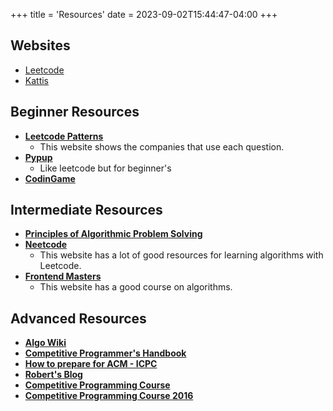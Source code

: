 +++
title = 'Resources'
date = 2023-09-02T15:44:47-04:00
+++

## Websites

- [Leetcode](https://leetcode.com/)
- [Kattis](https://open.kattis.com/)


## Beginner Resources

- [**Leetcode Patterns**](https://mm1705.github.io/leetcode-patterns/)
    - This website shows the companies that use each question.
- [**Pypup**](https://pypup.com/)
    - Like leetcode but for beginner's 
- [**CodinGame**](https://www.codingame.com/)


## Intermediate Resources

- [**Principles of Algorithmic Problem Solving**](https://www.csc.kth.se/~jsannemo/slask/main.pdf)
- [**Neetcode**](https://neetcode.io/)
    - This website has a lot of good resources for learning algorithms with Leetcode.
- [**Frontend Masters**](https://frontendmasters.com/courses/algorithms/introduction/)
    - This website has a good course on algorithms.


## Advanced Resources

- [**Algo Wiki**](https://wiki.algo.is/)
- [**Competitive Programmer's Handbook**](https://cses.fi/book/book.pdf)
- [**How to prepare for ACM - ICPC**](https://www.geeksforgeeks.org/how-to-prepare-for-acm-icpc/)
- [**Robert's Blog**](https://robert1003.github.io/)
- [**Competitive Programming Course**](https://algo.is/competitive-programming-course)
- [**Competitive Programming Course 2016**](https://algo.is/t-414-aflv-competitive-programming-course-2016)